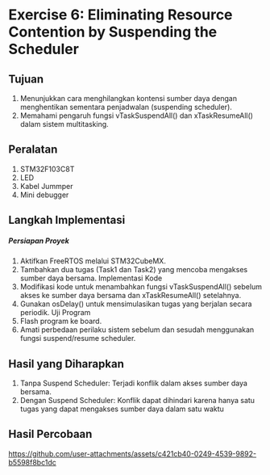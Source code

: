 # Exercise 6: Eliminating Resource Contention by Suspending the Scheduler

## Tujuan
1. Menunjukkan cara menghilangkan kontensi sumber daya dengan menghentikan sementara penjadwalan (suspending scheduler).
2. Memahami pengaruh fungsi vTaskSuspendAll() dan xTaskResumeAll() dalam sistem multitasking.

## Peralatan

1. STM32F103C8T
2. LED
3. Kabel Jummper
4. Mini debugger
 

## Langkah Implementasi

##### Persiapan Proyek

1. Aktifkan FreeRTOS melalui STM32CubeMX.
2. Tambahkan dua tugas (Task1 dan Task2) yang mencoba mengakses sumber daya bersama. Implementasi Kode
2. Modifikasi kode untuk menambahkan fungsi vTaskSuspendAll() sebelum akses ke sumber daya bersama dan xTaskResumeAll() setelahnya.
3. Gunakan osDelay() untuk mensimulasikan tugas yang berjalan secara periodik. Uji Program
4. Flash program ke board.
5. Amati perbedaan perilaku sistem sebelum dan sesudah menggunakan fungsi suspend/resume scheduler.


## Hasil yang Diharapkan
1. Tanpa Suspend Scheduler: Terjadi konflik dalam akses sumber daya bersama.
2. Dengan Suspend Scheduler: Konflik dapat dihindari karena hanya satu tugas yang dapat mengakses sumber daya dalam satu waktu

## Hasil Percobaan
https://github.com/user-attachments/assets/c421cb40-0249-4539-9892-b5598f8bc1dc
